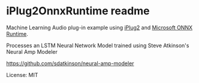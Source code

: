 # iPlug2OnnxRuntime readme

Machine Learning Audio plug-in example using [iPlug2](https://github.com/iPlug2/iPlug2) and [Microsoft ONNX Runtime](https://github.com/microsoft/onnxruntime).

Processes an LSTM Neural Network Model trained using Steve Atkinson's Neural Amp Modeler

https://github.com/sdatkinson/neural-amp-modeler

License: MIT
